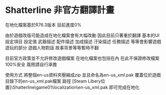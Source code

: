 # Shatterline 非官方翻譯計畫

在地化檔案基於R76.3版本
目前進度0%

由於遊戲改版可能造成在地化檔案會有大幅改動
因此目前只著重於翻譯
基本的UI
設定項目
設定值
武器描述
配件描述 
加成描述
汙染描述
任務描述
等等會影響遊戲遊玩的部分
遊戲人物對話
故事背景等等暫時不翻

目前官方政策並不允許修改遊戲檔案
在地化檔案也包括在內
在此不保證修改檔案100%安全
風險請自行承擔

使用方式
將整個en-us資料夾壓縮成zip
並且命名為en-us_xml.pak
覆蓋位於遊戲目錄下的en-us_xml.pak檔案
路徑 [Steam Libery位置]\Shatterline\game01\localization\en-us_xml.pak
即可完成在地化
